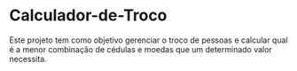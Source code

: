 # Calculador-de-Troco
Este projeto tem como objetivo gerenciar o troco de pessoas e calcular qual é a menor combinação de cédulas e moedas que um determinado valor necessita.
